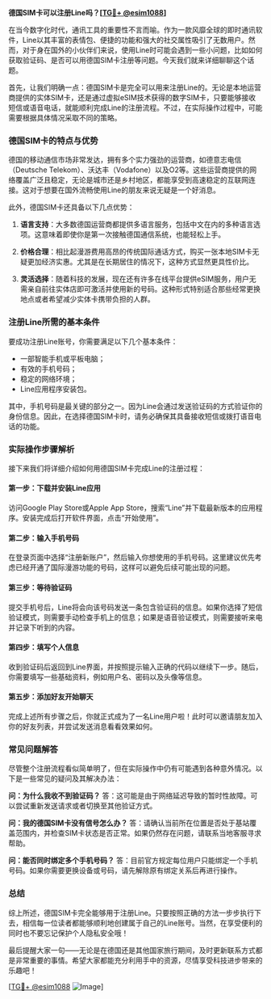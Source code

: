 **德国SIM卡可以注册Line吗？[[TG💪+ @esim1088](https://t.me/s/esim1088)]**

在当今数字化时代，通讯工具的重要性不言而喻。作为一款风靡全球的即时通讯软件，Line以其丰富的表情包、便捷的功能和强大的社交属性吸引了无数用户。然而，对于身在国外的小伙伴们来说，使用Line时可能会遇到一些小问题，比如如何获取验证码、是否可以用德国SIM卡注册等问题。今天我们就来详细聊聊这个话题。

首先，让我们明确一点：德国SIM卡是完全可以用来注册Line的。无论是本地运营商提供的实体SIM卡，还是通过虚拟eSIM技术获得的数字SIM卡，只要能够接收短信或语音电话，就能顺利完成Line的注册流程。不过，在实际操作过程中，可能需要根据具体情况采取不同的策略。

### 德国SIM卡的特点与优势

德国的移动通信市场非常发达，拥有多个实力强劲的运营商，如德意志电信（Deutsche Telekom）、沃达丰（Vodafone）以及O2等。这些运营商提供的网络覆盖广泛且稳定，无论是城市还是乡村地区，都能享受到高速稳定的互联网连接。这对于想要在国外流畅使用Line的朋友来说无疑是一个好消息。

此外，德国SIM卡还具备以下几点优势：

1. **语言支持**：大多数德国运营商都提供多语言服务，包括中文在内的多种语言选项。这意味着即使你是第一次接触德国通信系统，也能轻松上手。
   
2. **价格合理**：相比起漫游费用高昂的传统国际通话方式，购买一张本地SIM卡无疑更加经济实惠。尤其是在长期居住的情况下，这种方式显然更具性价比。

3. **灵活选择**：随着科技的发展，现在还有许多在线平台提供eSIM服务，用户无需亲自前往实体店即可激活并使用新的号码。这种形式特别适合那些经常更换地点或者希望减少实体卡携带负担的人群。

### 注册Line所需的基本条件

要成功注册Line账号，你需要满足以下几个基本条件：

- 一部智能手机或平板电脑；
- 有效的手机号码；
- 稳定的网络环境；
- Line应用程序安装包。

其中，手机号码是最关键的部分之一。因为Line会通过发送验证码的方式验证你的身份信息。因此，在选择德国SIM卡时，请务必确保其具备接收短信或拨打语音电话的功能。

### 实际操作步骤解析

接下来我们将详细介绍如何用德国SIM卡完成Line的注册过程：

#### 第一步：下载并安装Line应用

访问Google Play Store或Apple App Store，搜索“Line”并下载最新版本的应用程序。安装完成后打开软件界面，点击“开始使用”。

#### 第二步：输入手机号码

在登录页面中选择“注册新账户”，然后输入你想使用的手机号码。这里建议优先考虑已经开通了国际漫游功能的号码，这样可以避免后续可能出现的问题。

#### 第三步：等待验证码

提交手机号后，Line将会向该号码发送一条包含验证码的信息。如果你选择了短信验证模式，则需要手动检查手机上的信息；如果是语音验证模式，则需要接听来电并记录下听到的内容。

#### 第四步：填写个人信息

收到验证码后返回到Line界面，并按照提示输入正确的代码以继续下一步。随后，你需要填写一些基础资料，例如用户名、密码以及头像等信息。

#### 第五步：添加好友开始聊天

完成上述所有步骤之后，你就正式成为了一名Line用户啦！此时可以邀请朋友加入你的好友列表，并尝试发送消息看看效果如何。

### 常见问题解答

尽管整个注册流程看似简单明了，但在实际操作中仍有可能遇到各种意外情况。以下是一些常见的疑问及其解决办法：

**问：为什么我收不到验证码？**
答：这可能是由于网络延迟导致的暂时性故障。可以尝试重新发送请求或者切换至其他验证方式。

**问：我的德国SIM卡没有信号怎么办？**
答：请确认当前所在位置是否处于基站覆盖范围内，并检查SIM卡状态是否正常。如果仍然存在问题，请联系当地客服寻求帮助。

**问：能否同时绑定多个手机号码？**
答：目前官方规定每位用户只能绑定一个手机号码。如果你需要更换设备或号码，请先解除原有绑定关系后再进行操作。

### 总结

综上所述，德国SIM卡完全能够用于注册Line。只要按照正确的方法一步步执行下去，相信每一位读者都能够顺利地创建属于自己的Line账号。当然，在享受便利的同时也不要忘记保护个人隐私安全哦！

最后提醒大家一句——无论是在德国还是其他国家旅行期间，及时更新联系方式都是非常重要的事情。希望大家都能充分利用手中的资源，尽情享受科技进步带来的乐趣吧！

[[TG💪+ @esim1088](https://t.me/s/esim1088) ![Image](https://i.postimg.cc/4NQfJmqS/Snipaste-2025-05-13-00-14-12.png)]